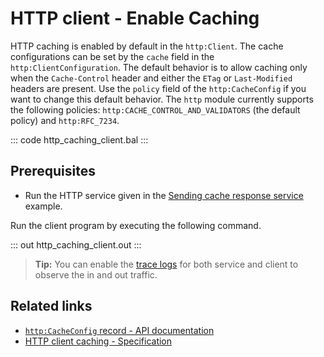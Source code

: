 # HTTP client - Enable Caching

HTTP caching is enabled by default in the `http:Client`. The cache configurations can be set by the `cache` field in the `http:ClientConfiguration`. The default behavior is to allow caching only when the `Cache-Control` header and either the `ETag` or `Last-Modified` headers are present. Use the `policy` field of the `http:CacheConfig` if you want to change this default behavior. The `http` module currently supports the following policies: `http:CACHE_CONTROL_AND_VALIDATORS` (the default policy) and `http:RFC_7234`.

::: code http_caching_client.bal :::

## Prerequisites
- Run the HTTP service given in the [Sending cache response service](/learn/by-example/http-service-cache-response/) example.

Run the client program by executing the following command.

::: out http_caching_client.out :::

>**Tip:** You can enable the [trace logs](/learn/by-example/http-trace-logs/) for both service and client to observe the in and out traffic.

## Related links
- [`http:CacheConfig` record - API documentation](https://lib.ballerina.io/ballerina/http/latest#CacheConfig)
- [HTTP client caching - Specification](/spec/http/#2412-caching)
